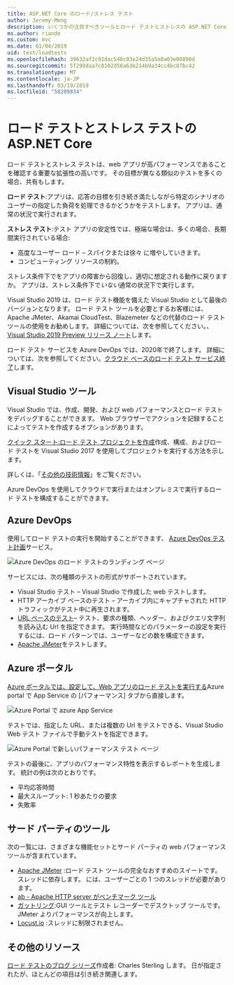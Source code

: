 ```yaml
---
title: ASP.NET Core のロード/ストレス テスト
author: Jeremy-Meng
description: いくつかの注目すべきツールとロード テストとストレスの ASP.NET Core アプリをテストするための方法について説明します。
ms.author: riande
ms.custom: mvc
ms.date: 01/04/2019
uid: test/loadtests
ms.openlocfilehash: 39632af2c92dac548c03e24d35a5e8a03e00890d
ms.sourcegitcommit: 5f299daa7c8102d56a63b214b9a34cc4bc87bc42
ms.translationtype: MT
ms.contentlocale: ja-JP
ms.lasthandoff: 03/19/2019
ms.locfileid: "58209834"
---
```

# <a name="load-and-stress-testing-aspnet-core"></a>ロード テストとストレス テストの ASP.NET Core

ロード テストとストレス テストは、web アプリが高パフォーマンスであることを確認する重要な拡張性の高いです。 その目標が異なる類似のテストを多くの場合、共有もします。

**ロード テスト**:アプリは、応答の目標を引き続き満たしながら特定のシナリオのユーザーの指定した負荷を処理できるかどうかをテストします。 アプリは、通常の状況で実行されます。

**ストレス テスト**:テスト アプリの安定性では、極端な場合は、多くの場合、長期間実行されている場合:

* 高度なユーザー ロード – スパイクまたは徐々 に増やしていきます。
* コンピューティング リソースの制約。

ストレス条件下でをアプリの障害から回復し、適切に想定される動作に戻りますか。 アプリは、ストレス条件下で*いない*通常の状況下で実行します。

Visual Studio 2019 は、ロード テスト機能を備えた Visual Studio として最後のバージョンとなります。 ロード テスト ツールを必要とするお客様には、Apache JMeter、Akamai CloudTest、Blazemeter などの代替のロード テスト ツールの使用をお勧めします。 詳細については、次を参照してください。、 [Visual Studio 2019 Preview リリース ノート](/visualstudio/releases/2019/release-notes-preview#test-tools)します。

ロード テスト サービスを Azure DevOps では、2020年で終了します。 詳細については、次を参照してください。[クラウド ベースのロード テスト サービス終了](https://devblogs.microsoft.com/devops/cloud-based-load-testing-service-eol/)します。

## <a name="visual-studio-tools"></a>Visual Studio ツール

Visual Studio では、作成、開発、および web パフォーマンスとロード テストをデバッグすることができます。 Web ブラウザーでアクションを記録することによってテストを作成するオプションがあります。

[クイック スタート:ロード テスト プロジェクトを作成](/visualstudio/test/quickstart-create-a-load-test-project?view=vs-2017)作成、構成、およびロード テストを Visual Studio 2017 を使用してプロジェクトを実行する方法を示します。

詳しくは、「[その他の技術情報](#add)」をご覧ください。

Azure DevOps を使用してクラウドで実行またはオンプレミスで実行するロード テストを構成することができます。

## <a name="azure-devops"></a>Azure DevOps

使用してロード テストの実行を開始することができます、 [Azure DevOps テスト計画](/azure/devops/test/load-test/index?view=vsts)サービス。

![Azure DevOps のロード テストのランディング ページ](./load-tests/_static/azure-devops-load-test.png)

サービスには、次の種類のテストの形式がサポートされています。

* Visual Studio テスト – Visual Studio で作成した web テストします。
* HTTP アーカイブ ベースのテスト – アーカイブ内にキャプチャされた HTTP トラフィックがテスト中に再生されます。
* [URL ベースのテスト](/azure/devops/test/load-test/get-started-simple-cloud-load-test?view=vsts)– テスト、要求の種類、ヘッダー、およびクエリ文字列を読み込む Url を指定できます。 実行時間などのパラメーターの設定を実行するには、ロード パターンでは、ユーザーなどの数を構成できます。
* [Apache JMeter](https://jmeter.apache.org/)をテストします。

## <a name="azure-portal"></a>Azure ポータル

[Azure ポータルでは、設定して、Web アプリのロード テストを実行する](/azure/devops/test/load-test/app-service-web-app-performance-test?view=vsts)Azure portal で App Service の [パフォーマンス] タブから直接します。

![Azure Portal で azure App Service](./load-tests/_static/azure-appservice-perf-test.png)

テストでは、指定した URL、または複数の Url をテストできる、Visual Studio Web テスト ファイルで手動テストを指定できます。

![Azure Portal で新しいパフォーマンス テスト ページ](./load-tests/_static/azure-appservice-perf-test-config.png)

テストの最後に、アプリのパフォーマンス特性を表示するレポートを生成します。 統計の例は次のとおりです。

* 平均応答時間
* 最大スループット: 1 秒あたりの要求
* 失敗率

## <a name="third-party-tools"></a>サード パーティのツール

次の一覧には、さまざまな機能セットとサード パーティの web パフォーマンス ツールが含まれています。

* [Apache JMeter](https://jmeter.apache.org/) :ロード テスト ツールの完全なおすすめのスイートです。 スレッドに依存します。 には、ユーザーごとの 1 つのスレッドが必要があります。
* [ab - Apache HTTP server がベンチマーク ツール](https://httpd.apache.org/docs/2.4/programs/ab.html)
* [ガットリング](https://gatling.io/):GUI ツールとテスト レコーダーでデスクトップ ツールです。 JMeter よりパフォーマンスが向上します。
* [Locust.io](https://locust.io/) :スレッドに制限されません。

<a name="add"></a>

## <a name="additional-resources"></a>その他のリソース

[ロード テストのブログ シリーズ](https://blogs.msdn.microsoft.com/charles_sterling/2015/06/01/load-test-series-part-i-creating-web-performance-tests-for-a-load-test/)作成者: Charles Sterling します。 日が指定されたが、ほとんどの項目は引き続き関連します。
